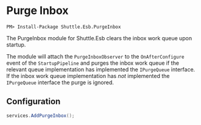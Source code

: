 # Purge Inbox

```
PM> Install-Package Shuttle.Esb.PurgeInbox
```

The PurgeInbox module for Shuttle.Esb clears the inbox work queue upon startup.

The module will attach the `PurgeInboxObserver` to the `OnAfterConfigure` event of the `StartupPipeline` and purges the inbox work queue if the relevant queue implementation has implemented the `IPurgeQueue` interface.  If the inbox work queue implementation has *not* implemented the `IPurgeQueue` interface the purge is ignored.

## Configuration

```c#
services.AddPurgeInbox();
```